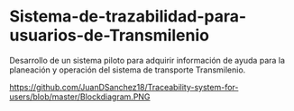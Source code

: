 # Sistema-de-trazabilidad-para-usuarios-de-Transmilenio
Desarrollo de un sistema piloto para adquirir información de ayuda para la planeación y operación del sistema de transporte Transmilenio.


https://github.com/JuanDSanchez18/Traceability-system-for-users/blob/master/Blockdiagram.PNG

